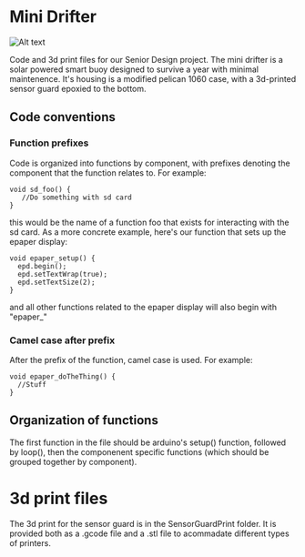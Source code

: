 

# Mini Drifter



![Alt text](https://github.com/stberryhill/MiniDrifter/blob/master/Drifter-Pics.png)



Code and 3d print files for our Senior Design project. The mini drifter is a solar powered smart buoy designed to survive a year with minimal maintenence. It's housing is a modified pelican 1060 case, with a 3d-printed sensor guard epoxied to the bottom.

## Code conventions
### Function prefixes
Code is organized into functions by component, with prefixes denoting the component that the function relates to.
For example:

```
void sd_foo() {
   //Do something with sd card
}
```

this would be the name of a function foo that exists for interacting with the sd card. As a more concrete example, here's our function that sets up the epaper display:
```
void epaper_setup() {
  epd.begin();
  epd.setTextWrap(true);
  epd.setTextSize(2);
}
```

and all other functions related to the epaper display will also begin with "epaper\_"

### Camel case after prefix
After the prefix of the function, camel case is used. For example:
```
void epaper_doTheThing() {
  //Stuff
}
```



## Organization of functions

The first function in the file should be arduino's setup() function, followed by loop(), then the componenent specific functions (which should be grouped together by component).



# 3d print files

The 3d print for the sensor guard is in the SensorGuardPrint folder. It is provided both as a .gcode file and a .stl file to acommadate different types of printers.